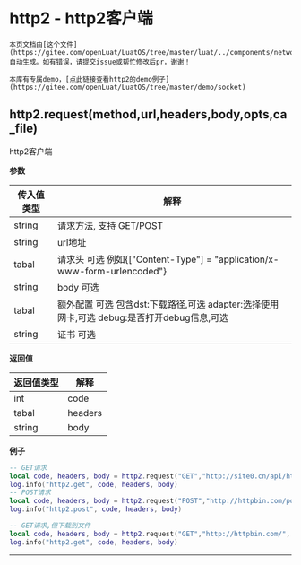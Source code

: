 # http2 - http2客户端

```{note}
本页文档由[这个文件](https://gitee.com/openLuat/LuatOS/tree/master/luat/../components/network/libhttp/luat_lib_http.c)自动生成。如有错误，请提交issue或帮忙修改后pr，谢谢！
```

```{tip}
本库有专属demo，[点此链接查看http2的demo例子](https://gitee.com/openLuat/LuatOS/tree/master/demo/socket)
```

## http2.request(method,url,headers,body,opts,ca_file)

http2客户端

**参数**

|传入值类型|解释|
|-|-|
|string|请求方法, 支持 GET/POST|
|string|url地址|
|tabal|请求头 可选 例如{["Content-Type"] = "application/x-www-form-urlencoded"}|
|string|body 可选|
|tabal|额外配置 可选 包含dst:下载路径,可选 adapter:选择使用网卡,可选 debug:是否打开debug信息,可选|
|string|证书 可选|

**返回值**

|返回值类型|解释|
|-|-|
|int|code|
|tabal|headers|
|string|body|

**例子**

```lua
-- GET请求
local code, headers, body = http2.request("GET","http://site0.cn/api/httptest/simple/time").wait()
log.info("http2.get", code, headers, body)
-- POST请求
local code, headers, body = http2.request("POST","http://httpbin.com/post", {}, "abc=123").wait()
log.info("http2.post", code, headers, body)

-- GET请求,但下载到文件
local code, headers, body = http2.request("GET","http://httpbin.com/", {}, "", {dst="/data.bin"}).wait()
log.info("http2.get", code, headers, body)

```

---

